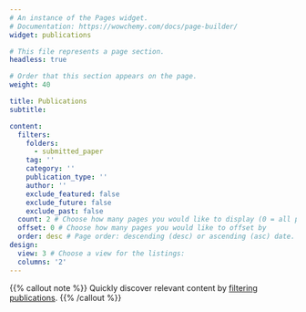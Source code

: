 ```yaml
---
# An instance of the Pages widget.
# Documentation: https://wowchemy.com/docs/page-builder/
widget: publications

# This file represents a page section.
headless: true

# Order that this section appears on the page.
weight: 40

title: Publications
subtitle: 

content:
  filters:
    folders:
      - submitted_paper
    tag: ''
    category: ''
    publication_type: ''
    author: ''
    exclude_featured: false
    exclude_future: false
    exclude_past: false
  count: 2 # Choose how many pages you would like to display (0 = all pages)
  offset: 0 # Choose how many pages you would like to offset by
  order: desc # Page order: descending (desc) or ascending (asc) date.
design:
  view: 3 # Choose a view for the listings:
  columns: '2'
---
```


{{% callout note %}}
Quickly discover relevant content by [filtering publications](./publication/).
{{% /callout %}}
